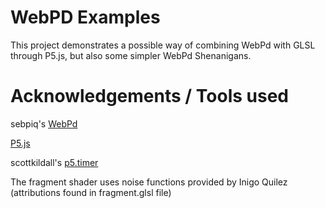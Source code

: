 # WebPD Examples
This project demonstrates a possible way of combining WebPd with GLSL through P5.js, but also some simpler WebPd Shenanigans.

# Acknowledgements / Tools used
sebpiq's [WebPd](https://github.com/sebpiq/WebPd) 

[P5.js](https://p5js.org/)

scottkildall's [p5.timer](https://github.com/scottkildall/p5.timer)

The fragment shader uses noise functions provided by Inigo Quilez (attributions found in fragment.glsl file)
